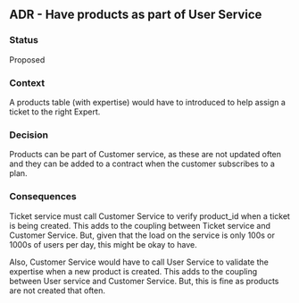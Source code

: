 
## ADR - Have products as part of User Service

### Status
Proposed

### Context
A products table (with expertise) would have to introduced to help assign a ticket to the right Expert.
  
### Decision
Products can be part of Customer service, as these are not updated often and they can be added to a contract when the customer subscribes to a plan. 

### Consequences
Ticket service must call Customer Service to verify product_id when a ticket is being created.
This adds to the coupling between Ticket service and Customer Service. But, given that the load on the service is only 100s or 1000s of users per day, this might be okay to have.

Also, Customer Service would have to call User Service to validate the expertise when a new product is created. This adds to the coupling between User service and Customer Service. But, this is fine as products are not created that often.
